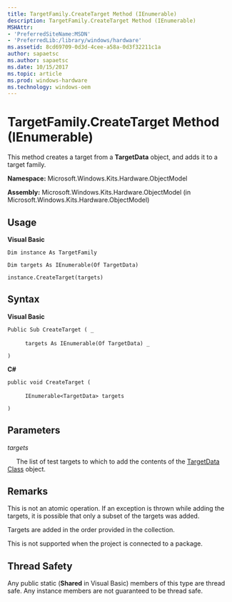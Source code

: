 ```yaml
---
title: TargetFamily.CreateTarget Method (IEnumerable)
description: TargetFamily.CreateTarget Method (IEnumerable)
MSHAttr:
- 'PreferredSiteName:MSDN'
- 'PreferredLib:/library/windows/hardware'
ms.assetid: 8cd69709-0d3d-4cee-a58a-0d3f32211c1a
author: sapaetsc
ms.author: sapaetsc
ms.date: 10/15/2017
ms.topic: article
ms.prod: windows-hardware
ms.technology: windows-oem
---
```


# TargetFamily.CreateTarget Method (IEnumerable)


This method creates a target from a **TargetData** object, and adds it to a target family.

**Namespace:** Microsoft.Windows.Kits.Hardware.ObjectModel

**Assembly:** Microsoft.Windows.Kits.Hardware.ObjectModel (in Microsoft.Windows.Kits.Hardware.ObjectModel)

## <span id="Usage"></span><span id="usage"></span><span id="USAGE"></span>Usage


**Visual Basic**

`Dim instance As TargetFamily`

`Dim targets As IEnumerable(Of TargetData)`

`instance.CreateTarget(targets)`

## <span id="Syntax"></span><span id="syntax"></span><span id="SYNTAX"></span>Syntax


**Visual Basic**

`Public Sub CreateTarget ( _`

          `targets As IEnumerable(Of TargetData) _`

`) `

**C#**

`public void CreateTarget (`

          `IEnumerable<TargetData> targets`

`)`

## <span id="Parameters"></span><span id="parameters"></span><span id="PARAMETERS"></span>Parameters


*targets*

     The list of test targets to which to add the contents of the [TargetData Class](targetdata-class.md) object.

## <span id="Remarks"></span><span id="remarks"></span><span id="REMARKS"></span>Remarks


This is not an atomic operation. If an exception is thrown while adding the targets, it is possible that only a subset of the targets was added.

Targets are added in the order provided in the collection.

This is not supported when the project is connected to a package.

## <span id="Thread_Safety"></span><span id="thread_safety"></span><span id="THREAD_SAFETY"></span>Thread Safety


Any public static (**Shared** in Visual Basic) members of this type are thread safe. Any instance members are not guaranteed to be thread safe.

 

 






